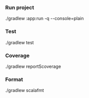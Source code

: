 ### Run project
 ./gradlew :app:run -q --console=plain

### Test
./gradlew test

### Coverage
./gradlew reportScoverage

### Format
./gradlew scalafmt
